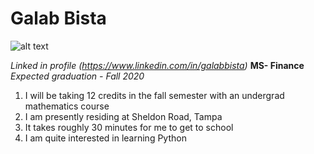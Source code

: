 # Galab Bista
![alt text](http://www.ace.edu.np/wp-content/uploads/2016/12/Galab-Bista-500x500.jpg)

*Linked in profile* _(https://www.linkedin.com/in/galabbista)_
**MS- Finance**
_Expected graduation - Fall 2020_
1. I will be taking 12 credits in the fall semester with an undergrad mathematics course
2. I am presently residing at Sheldon Road, Tampa
3. It takes roughly 30 minutes for me to get to school
4. I am quite interested in learning Python


